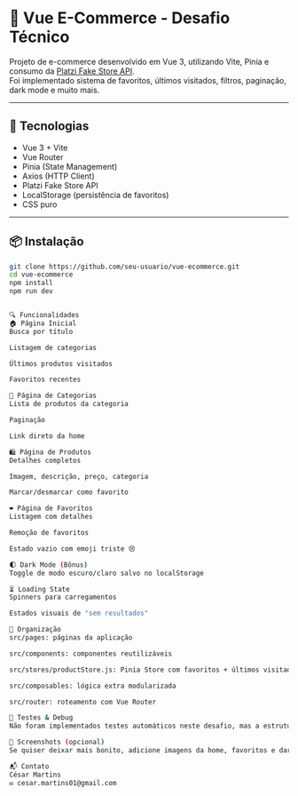 # 🛒 Vue E-Commerce - Desafio Técnico

Projeto de e-commerce desenvolvido em Vue 3, utilizando Vite, Pinia e consumo da [Platzi Fake Store API](https://fakeapi.platzi.com).  
Foi implementado sistema de favoritos, últimos visitados, filtros, paginação, dark mode e muito mais.

---

## 🚀 Tecnologias

- Vue 3 + Vite
- Vue Router
- Pinia (State Management)
- Axios (HTTP Client)
- Platzi Fake Store API
- LocalStorage (persistência de favoritos)
- CSS puro

---

## 📦 Instalação

```bash
git clone https://github.com/seu-usuario/vue-ecommerce.git
cd vue-ecommerce
npm install
npm run dev


🔍 Funcionalidades
🏠 Página Inicial
Busca por título

Listagem de categorias

Últimos produtos visitados

Favoritos recentes

📂 Página de Categorias
Lista de produtos da categoria

Paginação

Link direto da home

🛍️ Página de Produtos
Detalhes completos

Imagem, descrição, preço, categoria

Marcar/desmarcar como favorito

❤️ Página de Favoritos
Listagem com detalhes

Remoção de favoritos

Estado vazio com emoji triste 😢

🌓 Dark Mode (Bônus)
Toggle de modo escuro/claro salvo no localStorage

⏳ Loading State
Spinners para carregamentos

Estados visuais de "sem resultados"

🧠 Organização
src/pages: páginas da aplicação

src/components: componentes reutilizáveis

src/stores/productStore.js: Pinia Store com favoritos + últimos visitados

src/composables: lógica extra modularizada

src/router: roteamento com Vue Router

🧪 Testes & Debug
Não foram implementados testes automáticos neste desafio, mas a estrutura é facilmente extensível com Vitest + Testing Library.

🎨 Screenshots (opcional)
Se quiser deixar mais bonito, adicione imagens da home, favoritos e dark mode aqui no README.

📬 Contato
César Martins
✉️ cesar.martins01@gmail.com
